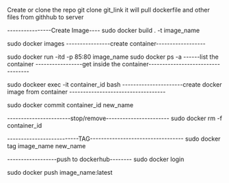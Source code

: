 Create or clone the repo
git clone git_link
it will pull dockerfile and other files from githhub to server

----------------Create Image----
sudo docker build . -t image_name

sudo docker images
----------------create container------------------

sudo docker run -itd -p 85:80 image_name 
sudo docker ps -a   ------list the container
-----------------get inside the container----------------------------------

sudo dockeer exec -it container_id bash
----------------------create docker image from container -----------------------------------

sudo docker commit container_id new_name


-----------------------stop/remove-----------------------
sudo docker rm -f container_id

--------------------------TAG----------------------------------
sudo docker tag image_name new_name

------------------push to dockerhub--------
sudo docker login

sudo docker push image_name:latest

